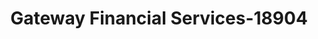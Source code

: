 ---
f_zip-code: 36116
f_state-code: AL
title: Gateway Financial Services-18904
f_phone: 334-284-9833
f_city-only: Montgomery
f_address: 2851 East South Boulevard Montgomery
f_location-unique-id: '18904'
slug: gateway-financial-services-18904
updated-on: '2024-05-30T13:46:58.046Z'
created-on: '2024-05-30T13:36:59.803Z'
published-on: '2024-05-30T13:54:32.469Z'
f_city-state: cms/city/montgomery-al.md
f_company: cms/company/gateway-financial-services.md
f_state: cms/state/alabama.md
layout: '[payday-loan].html'
tags: payday-loan
---